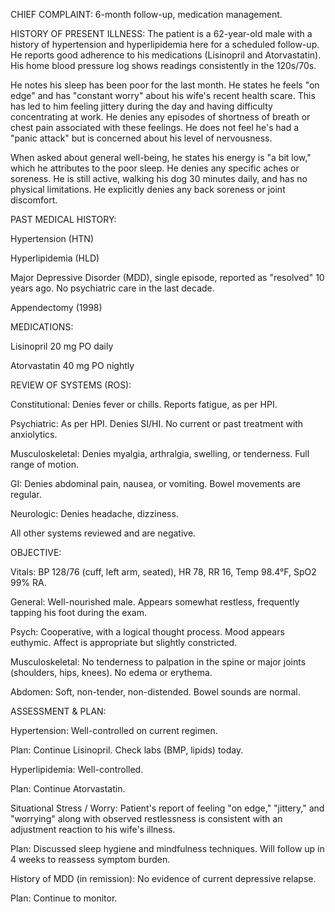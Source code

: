 CHIEF COMPLAINT: 6-month follow-up, medication management.

HISTORY OF PRESENT ILLNESS: The patient is a 62-year-old male with a history of hypertension and hyperlipidemia here for a scheduled follow-up. He reports good adherence to his medications (Lisinopril and Atorvastatin). His home blood pressure log shows readings consistently in the 120s/70s.

He notes his sleep has been poor for the last month. He states he feels "on edge" and has "constant worry" about his wife's recent health scare. This has led to him feeling jittery during the day and having difficulty concentrating at work. He denies any episodes of shortness of breath or chest pain associated with these feelings. He does not feel he's had a "panic attack" but is concerned about his level of nervousness.

When asked about general well-being, he states his energy is "a bit low," which he attributes to the poor sleep. He denies any specific aches or soreness. He is still active, walking his dog 30 minutes daily, and has no physical limitations. He explicitly denies any back soreness or joint discomfort.

PAST MEDICAL HISTORY:

Hypertension (HTN)

Hyperlipidemia (HLD)

Major Depressive Disorder (MDD), single episode, reported as "resolved" 10 years ago. No psychiatric care in the last decade.

Appendectomy (1998)

MEDICATIONS:

Lisinopril 20 mg PO daily

Atorvastatin 40 mg PO nightly

REVIEW OF SYSTEMS (ROS):

Constitutional: Denies fever or chills. Reports fatigue, as per HPI.

Psychiatric: As per HPI. Denies SI/HI. No current or past treatment with anxiolytics.

Musculoskeletal: Denies myalgia, arthralgia, swelling, or tenderness. Full range of motion.

GI: Denies abdominal pain, nausea, or vomiting. Bowel movements are regular.

Neurologic: Denies headache, dizziness.

All other systems reviewed and are negative.

OBJECTIVE:

Vitals: BP 128/76 (cuff, left arm, seated), HR 78, RR 16, Temp 98.4°F, SpO2 99% RA.

General: Well-nourished male. Appears somewhat restless, frequently tapping his foot during the exam.

Psych: Cooperative, with a logical thought process. Mood appears euthymic. Affect is appropriate but slightly constricted.

Musculoskeletal: No tenderness to palpation in the spine or major joints (shoulders, hips, knees). No edema or erythema.

Abdomen: Soft, non-tender, non-distended. Bowel sounds are normal.

ASSESSMENT & PLAN:

Hypertension: Well-controlled on current regimen.

Plan: Continue Lisinopril. Check labs (BMP, lipids) today.

Hyperlipidemia: Well-controlled.

Plan: Continue Atorvastatin.

Situational Stress / Worry: Patient's report of feeling "on edge," "jittery," and "worrying" along with observed restlessness is consistent with an adjustment reaction to his wife's illness.

Plan: Discussed sleep hygiene and mindfulness techniques. Will follow up in 4 weeks to reassess symptom burden.

History of MDD (in remission): No evidence of current depressive relapse.

Plan: Continue to monitor.
